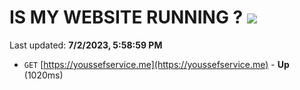 # IS MY WEBSITE RUNNING ? [![](https://img.shields.io/static/v1?label=Sponsor&message=%E2%9D%A4&logo=GitHub&color=%23fe8e86)](https://github.com/sponsors/<username>)

Last updated: **7/2/2023, 5:58:59 PM**

- `GET` [https://youssefservice.me](https://youssefservice.me) - **Up** (1020ms)
